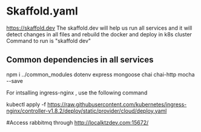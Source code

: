 # Skaffold.yaml

https://skaffold.dev
The skaffold.dev will help us run all services and it will detect changes in all files and rebuild the docker and deploy in k8s cluster
Command to run is "skaffold dev"

## Common dependencies in all services

npm i ../common_modules dotenv express mongoose chai chai-http mocha --save

For intsalling ingress-nginx , use the following command

kubectl apply -f https://raw.githubusercontent.com/kubernetes/ingress-nginx/controller-v1.8.2/deploy/static/provider/cloud/deploy.yaml

#Access rabbitmq through http://localktzdev.com:15672/
